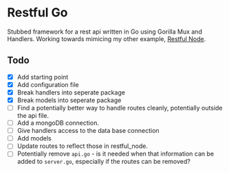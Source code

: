 # Restful Go
Stubbed framework for a rest api written in Go using Gorilla Mux and Handlers. Working towards mimicing my other example, [Restful Node](https://github.com/dfontana/restful_node). 

## Todo
- [x] Add starting point
- [x] Add configuration file
- [x] Break handlers into seperate package
- [x] Break models into seperate package
- [ ] Find a potentially better way to handle routes cleanly, potentially outside the api file.
- [ ] Add a mongoDB connection.
- [ ] Give handlers access to the data base connection
- [ ] Add models
- [ ] Update routes to reflect those in restful_node.
- [ ] Potentially remove `api.go` - is it needed when that information can be added to `server.go`, especially if the routes can be removed?
